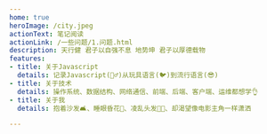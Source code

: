 ```yaml
---
home: true
heroImage: /city.jpeg
actionText: 笔记阅读
actionLink: /一些问题/1.问题.html
description: 天行健 君子以自强不息 地势坤 君子以厚德载物
features:
- title: 关于Javascript
  details: 记录Javascript(🧍‍♂️)从玩具语言(🐦)到流行语言(😎)
- title: 关于技术
  details: 操作系统、数据结构、网络通信、前端、后端、客户端、运维都想学👌
- title: 关于我
  details: 抱着沙发🛋️、睡眼昏花👀、凌乱头发👨‍🦲、却渴望像电影主角一样潇洒

---
```

<Record/>